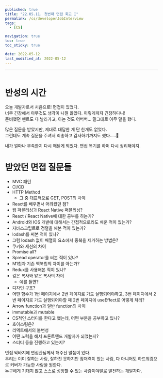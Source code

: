 ```yaml
---
published: true
title: "22.05.11. 첫번째 면접 회고 🥲"
permalink: /cs/developerJobInterview
tags:
  - [CS]

navigation: true
toc: true
toc_sticky: true

date: 2022-05-12
last_modified_at: 2022-05-12
---
```

****
![]()

# 반성의 시간

오늘 개발자로서 처음으로! 면접이 있었다. <br/>
너무 긴장해서 아무것도 생각이 나질 않았다. 이렇게까지 긴장하다니! <br/>
준비했던 멘트도 다 날라가고, 아는 것도 어버버... 말그대로 아무 말을 했다. <br/>

많은 질문을 받았지만, 제대로 대답한 게 단 한개도 없었다. <br/>
그런데도 계속 질문을 주셔서 죄송하고 감사하기까지도 했다.....🥲 <br/>

내가 얼마나 부족한지 다시 깨닫게 되었다. 면접 복기를 하며 다시 정리해야지. <br/>


# 받았던 면접 질문들


- MVC 패턴
- CI/CD
- HTTP Method
    - 그 중 대표적으로 GET, POST의 차이
- React를 배우면서 어려웠던 점?
- 웹 퍼블리싱과 React Native 퍼블리싱?
- React / React Native에 대한 공부를 하는가?
- Android와 IOS 개발에 대해서는 간접적으로라도 배운 적이 있는가?
- 자바스크립트로 정렬을 해본 적이 있는가?
- lodash를 써본 적이 있나?
- 그럼 lodash 없이 배열의 요소에서 중복을 제거하는 방법은?
- 쿠키와 세션의 차이
- Promise all?
- Spread operator를 써본 적이 있나?
- M1칩과 기존 맥북칩의 차이를 아는가?
- Redux를 사용해본 적이 있나?
- 깊은 복사와 얕은 복사의 차이
    -  예를 들면?
- 디자인 구조?
- 어떤 함수가 1번 페이지에서 2번 페이지로 가도 실행되어야하고, 3번 페이지에서 2번 페이지로 가도 실행되어야할 때 2번 페이지에 useEffect로 어떻게 처리?
- Arrow function과 일반 function의 차이
- immutable과 mutable
- CS적인 스터디를 한다고 했는데, 어떤 부분을 공부하고 있나?
- 호이스팅은?
- 리엑트에서의 불변성
- 어떤 노력을 해서 프론트엔드 개발자가 되었는지?
- 스터디 등을 진행하고 있는지?






면접 막바지에 면접관님께서 해주신 말씀이 있다. <br/>
우리는 이미 잘하는 사람, 잘하진 못하지만 잠재력이 있는 사람, 다 아니어도 하드워킹으로 커버가 가능한 사람을 원한다. <br/>
누구에게 기대지 않고 스스로 성장할 수 있는 사람이야말로 발전하는 개발자다. <br/>

